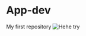 # App-dev
My first repository
![Hehe try](https://i.pinimg.com/564x/cf/8a/75/cf8a758a00ff05d3725cc6a14473d3ec.jpg)
